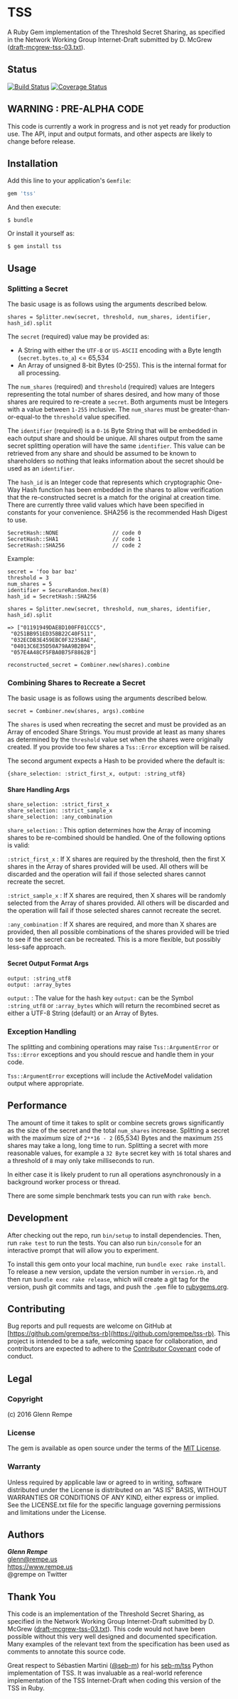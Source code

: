 # TSS

A Ruby Gem implementation of the Threshold Secret Sharing, as specified in
the Network Working Group Internet-Draft submitted by D. McGrew
([draft-mcgrew-tss-03.txt](http://tools.ietf.org/html/draft-mcgrew-tss-03)).

## Status

[![Build Status](https://travis-ci.org/grempe/tss-rb.svg?branch=master)](https://travis-ci.org/grempe/tss-rb)
[![Coverage Status](https://coveralls.io/repos/github/grempe/tss-rb/badge.svg?branch=master)](https://coveralls.io/github/grempe/tss-rb?branch=master)

## WARNING : PRE-ALPHA CODE

This code is currently a work in progress and is not yet ready for production
use. The API, input and output formats, and other aspects are likely to change
before release.

## Installation

Add this line to your application's `Gemfile`:

```ruby
gem 'tss'
```

And then execute:

    $ bundle

Or install it yourself as:

    $ gem install tss

## Usage

### Splitting a Secret

The basic usage is as follows using the arguments described below.

```
shares = Splitter.new(secret, threshold, num_shares, identifier, hash_id).split
```

The `secret` (required) value may be provided as:

* A String with either the `UTF-8` or `US-ASCII` encoding with a Byte length (`secret.bytes.to_a`) <= 65,534
* An Array of unsigned 8-bit Bytes (0-255). This is the internal format for all processing.

The `num_shares` (required) and `threshold` (required) values are Integers
representing the total number of shares desired, and how many of those shares
are required to re-create a `secret`. Both arguments must be Integers with a value
between `1-255` inclusive. The `num_shares` must be greater-than-or-equal-to the
`threshold` value specified.

The `identifier` (required) is a `0-16` Byte String that will be embedded in
each output share and should be unique. All shares output from the same
secret splitting operation will have the same `identifier`. This value
can be retrieved from any share and should be assumed to be known to shareholders
so nothing that leaks information about the secret should be used as an `identifier`.

The `hash_id` is an Integer code that represents which cryptographic One-Way Hash function
has been embedded in the shares to allow verification that the re-constructed
secret is a match for the original at creation time. There are currently three
valid values which have been specified in constants for your convenience. SHA256
is the recommended Hash Digest to use.

```
SecretHash::NONE                 // code 0
SecretHash::SHA1                 // code 1
SecretHash::SHA256               // code 2
```

Example:

```
secret = 'foo bar baz'
threshold = 3
num_shares = 5
identifier = SecureRandom.hex(8)
hash_id = SecretHash::SHA256

shares = Splitter.new(secret, threshold, num_shares, identifier, hash_id).split

=> ["01191949DAE8D100FF01CCC5",
 "0251BB951ED35BB22C40F511",
 "032ECDB3E459EBC0F32358AE",
 "04013C6E35D50A79AA9B2B94",
 "057E4A48CF5FBA0B75F8862B"]

reconstructed_secret = Combiner.new(shares).combine
```

### Combining Shares to Recreate a Secret

The basic usage is as follows using the arguments described below.

```
secret = Combiner.new(shares, args).combine
```

The `shares` is used when recreating the secret and must be provided as an Array
of encoded Share Strings. You must provide at least as many shares as determined
by the `threshold` value set when the shares were originally created. If you
provide too few shares a `Tss::Error` exception will be raised.

The second argument expects a Hash to be provided where the default is:

```
{share_selection: :strict_first_x, output: :string_utf8}
```

#### Share Handling Args

```
share_selection: :strict_first_x
share_selection: :strict_sample_x
share_selection: :any_combination
```

`share_selection:` : This option determines how the Array of incoming shares
to be re-combined should be handled. One of the following options is valid:

`:strict_first_x` : If X shares are required by the threshold, then the
first X shares in the Array of shares provided will be used. All others will
be discarded and the operation will fail if those selected shares cannot
recreate the secret.

`:strict_sample_x` : If X shares are required, then X shares will be randomly
selected from the Array of shares provided.  All others will be discarded and
the operation will fail if those selected shares cannot recreate the secret.

`:any_combination` : If X shares are required, and more than X shares are
provided, then all possible combinations of the shares provided will be
tried to see if the secret can be recreated. This is a more flexible, but
possibly less-safe approach.

#### Secret Output Format Args

```
output: :string_utf8
output: :array_bytes
```

`output:` : The value for the hash key `output:` can be the Symbol
`:string_utf8` or `:array_bytes` which will return
the recombined secret as either a UTF-8 String (default) or
an Array of Bytes.

### Exception Handling

The splitting and combining operations may raise `Tss::ArgumentError`
or `Tss::Error` exceptions and you should rescue and handle them in your code.

`Tss::ArgumentError` exceptions will include the ActiveModel validation output
where appropriate.

## Performance

The amount of time it takes to split or combine secrets grows significantly as
the size of the secret and the total `num_shares` increase. Splitting a secret
with the maximum size of `2**16 - 2` (65,534) Bytes and the maximum `255` shares
may take a long, long time to run. Splitting a secret with more reasonable values,
for example a `32 Byte` secret key with `16` total shares and a threshold of `8`
may only take milliseconds to run.

In either case it is likely prudent to run all operations asynchronously
in a background worker process or thread.

There are some simple benchmark tests you can run with `rake bench`.

## Development

After checking out the repo, run `bin/setup` to install dependencies. Then,
run `rake test` to run the tests. You can also run `bin/console` for an
interactive prompt that will allow you to experiment.

To install this gem onto your local machine, run `bundle exec rake install`. To
release a new version, update the version number in `version.rb`, and then
run `bundle exec rake release`, which will create a git tag for the version,
push git commits and tags, and push the `.gem` file
to [rubygems.org](https://rubygems.org).

## Contributing

Bug reports and pull requests are welcome on GitHub
at [https://github.com/grempe/tss-rb](https://github.com/grempe/tss-rb). This project is intended to be a safe,
welcoming space for collaboration, and contributors are expected to adhere
to the [Contributor Covenant](http://contributor-covenant.org) code of conduct.

## Legal

### Copyright

(c) 2016 Glenn Rempe

### License

The gem is available as open source under the terms of the [MIT License](http://opensource.org/licenses/MIT).

### Warranty

Unless required by applicable law or agreed to in writing,
software distributed under the License is distributed on an
"AS IS" BASIS, WITHOUT WARRANTIES OR CONDITIONS OF ANY KIND,
either express or implied. See the LICENSE.txt file for the
specific language governing permissions and limitations under
the License.

## Authors

***Glenn Rempe***</br>
<glenn@rempe.us></br>
<https://www.rempe.us></br>
@grempe on Twitter</br>

## Thank You

This code is an implementation of the Threshold Secret Sharing, as specified in
the Network Working Group Internet-Draft submitted by D. McGrew
([draft-mcgrew-tss-03.txt](http://tools.ietf.org/html/draft-mcgrew-tss-03)).
This code would not have been possible without this very well designed and
documented specification. Many examples of the relevant text from the specification
has been used as comments to annotate this source code.

Great respect to Sébastien Martini ([@seb-m](https://github.com/seb-m)) for
his [seb-m/tss](https://github.com/seb-m/tss) Python implementation of TSS.
It was invaluable as a real-world reference implementation of the TSS Internet-Draft
when coding this version of the TSS in Ruby.
